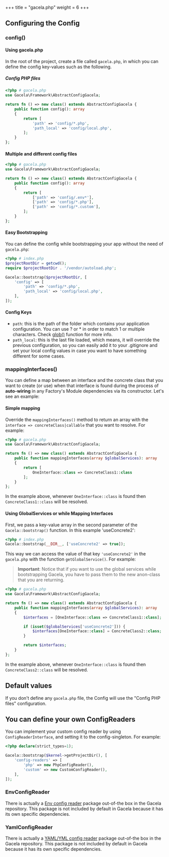 +++
title = "gacela.php"
weight = 6
+++

## Configuring the Config

### config()

#### Using gacela.php

In the root of the project, create a file called `gacela.php`, in which you can define the config key-values such as the following.

##### Config PHP files
```php
<?php # gacela.php
use Gacela\Framework\AbstractConfigGacela;

return fn () => new class() extends AbstractConfigGacela {
    public function config(): array
    {
        return [
            'path' => 'config/*.php',
            'path_local' => 'config/local.php',
        ];
    }
};
```

#### Multiple and different config files
```php
<?php # gacela.php
use Gacela\Framework\AbstractConfigGacela;

return fn () => new class() extends AbstractConfigGacela {
    public function config(): array
    {
        return [
            ['path' => 'config/.env*'],
            ['path' => 'config/*.php'],
            ['path' => 'config/*.custom'],
        ];
    }
};
```

#### Easy Bootstrapping

You can define the config while bootstrapping your app without the need of `gacela.php`:

```php
<?php # index.php
$projectRootDir = getcwd();
require $projectRootDir . '/vendor/autoload.php';

Gacela::bootstrap($projectRootDir, [
    'config' => [
        'path' => 'config/*.php',
        'path_local' => 'config/local.php',
    ],
]);
```

#### Config Keys
- `path`: this is the path of the folder which contains your application configuration. You can use ? or * in order to
  match 1 or multiple characters. Check [glob()](https://www.php.net/manual/en/function.glob.php) function for more info.
- `path_local`: this is the last file loaded, which means, it will override the previous configuration, so you can
  easily add it to your .gitignore and set your local config values in case you want to have something different for
  some cases.

### mappingInterfaces()

You can define a map between an interface and the concrete class that you want to create (or use) when that interface is
found during the process of **auto-wiring** in any Factory's Module dependencies via its constructor. Let's see an example:

#### Simple mapping

Override the `mappingInterfaces()` method to return an array with the `interface => concreteClass|callable` that you
want to resolve. For example:

```php
<?php # gacela.php
use Gacela\Framework\AbstractConfigGacela;

return fn () => new class() extends AbstractConfigGacela {
    public function mappingInterfaces(array $globalServices): array
    {
        return [
            OneInterface::class => ConcreteClass1::class
        ];
    }
};
```

In the example above, whenever `OneInterface::class` is found then `ConcreteClass1::class` will be resolved.

#### Using GlobalServices or while Mapping Interfaces

First, we pass a key-value array in the second parameter of the `Gacela::bootstrap()` function. In this example 'useConcrete2':

```php
<?php # index.php
Gacela::bootstrap(__DIR__, ['useConcrete2' => true]);
```

This way we can access the value of that key `'useConcrete2'` in the `gacela.php` with the function `getGlobalService()`.
For example:

> **Important**: Notice that if you want to use the global services while bootstrapping Gacela, you have to pass them
to the new anon-class that you are returning.

```php
<?php # gacela.php
use Gacela\Framework\AbstractConfigGacela;

return fn () => new class() extends AbstractConfigGacela {
    public function mappingInterfaces(array $globalServices): array
    {
        $interfaces = [OneInterface::class => ConcreteClass1::class];

        if (isset($globalServices['useConcrete2'])) {
            $interfaces[OneInterface::class] = ConcreteClass2::class;
        }

        return $interfaces;
    }
};
```

In the example above, whenever `OneInterface::class` is found then `ConcreteClass2::class` will be resolved.

## Default values

If you don't define any `gacela.php` file, the Config will use the "Config PHP files" configuration.

## You can define your own ConfigReaders

You can implement your custom config reader by using `ConfigReaderInterface`,
and setting it to the config-singleton. For example:

```php
<?php declare(strict_types=1);

Gacela::bootstrap($kernel->getProjectDir(), [
    'config-readers' => [
        'php' => new PhpConfigReader(),
        'custom' => new CustomConfigReader(),
    ],
]);
```

### EnvConfigReader

There is actually a [Env config reader](https://github.com/gacela-project/gacela-env-config-reader) package
out-of-the box in the Gacela repository. This package is not included by default in Gacela because it has its own specific dependencies.

### YamlConfigReader

There is actually a [YAML/YML config reader](https://github.com/gacela-project/gacela-yaml-config-reader) package
out-of-the box in the Gacela repository. This package is not included by default in Gacela because it has its own specific dependencies.

